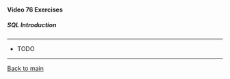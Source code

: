 #### Video 76 Exercises

##### SQL Introduction

---

- TODO

---

[Back to main](https://github.com/rot0xd/CBTNuggets/blob/master/CEHv9/README.md)

